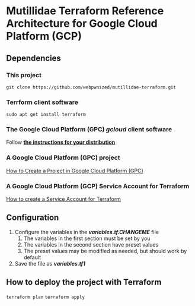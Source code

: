 # Mutillidae Terraform Reference Architecture for Google Cloud Platform (GCP)

## Dependencies

### This project
`git clone https://github.com/webpwnized/mutillidae-terraform.git`

### Terrform client software
`sudo apt get install terraform`

### The Google Cloud Platform (GPC) *gcloud* client software

Follow [**the instructions for your distribution**](https://cloud.google.com/sdk/docs/install#linux "the instructions for your distribution")

### A Google Cloud Platform (GPC) project

[How to Create a Project in Google Cloud Platform (GPC)](https://www.youtube.com/watch?v=qUgfKkeJ29Y "How to Create a Project in Google Cloud Platform (GPC)")

### A Google Cloud Platform (GCP) Service Account for Terraform

[How to create a Service Account for Terraform](https://www.youtube.com/watch?v=hMcVrKgX30w "How to create a Service Account for Terraform")

## Configuration

1. Configure the variables in the ***variables.tf.CHANGEME*** file
	1. The variables in the first section must be set by you
	2. The variables in the second section have preset values
	3. The preset values may be modified as needed, but should work by default
5. Save the file as ***variables.tf1***

## How to deploy the project with Terraform

`terraform plan`
`terraform apply`

